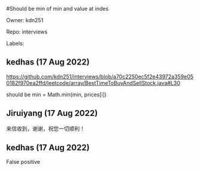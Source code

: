 #Should be min of min and value at indes

Owner: kdn251

Repo: interviews

Labels: 

## kedhas (17 Aug 2022)

https://github.com/kdn251/interviews/blob/a70c2250ec5f2e43972a359e050182f970ea2ffd/leetcode/array/BestTimeToBuyAndSellStock.java#L30


should be 
min = Math.min(min, prices[i])

## Jiruiyang (17 Aug 2022)

来信收到，谢谢，祝您一切顺利！

## kedhas (17 Aug 2022)

False positive

